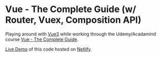 # Vue - The Complete Guide (w/ Router, Vuex, Composition API)

Playing around with [Vue3](https://v3.vuejs.org/) while working through the Udemy/Acadamind course [Vue - The Complete Guide](https://www.udemy.com/course/vuejs-2-the-complete-guide).

[Live Demo](https://udemy-vue3.netlify.app/) of this code hosted on [Netlify](https://www.netlify.com/).
